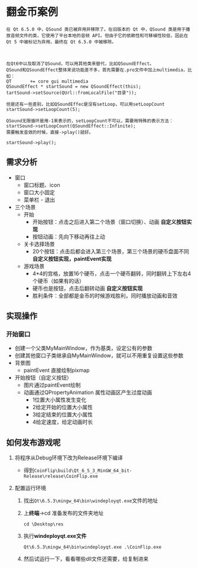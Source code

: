 # 翻金币案例

```
在 Qt 6.5.0 中，QSound 类已被弃用并移除了。在旧版本的 Qt 中，QSound 类是用于播放音频文件的类，它使用了平台本地的音频 API。但由于它的依赖性和可移植性较低，因此在 Qt 5 中被标记为弃用，最终在 Qt 6.5.0 中被移除。



在Qt6中以及取消了QSound，可以用其他类来替代，比如QSoundEffect。
QSound和QSoundEffect整体来说功能差不多，首先需要在.pro文件中加上multimedia，比如：
QT       += core gui multimedia
QSoundEffect * startSound = new QSoundEffect(this);
tartSound->setSource(QUrl::fromLocalFile("目录"));

但是还有一些差别，比如QSoundEffec是没有setLoop，可以用setLoopCount
startSound->setLoopCount(5);

QSound无限循环是用-1来表示的，setLoopCount不可以，需要用特殊的表示方法：
startSound->setLoopCount(QSoundEffect::Infinite);
需要触发音效的时候，直接->play()就好。

startSound->play();
```



## 需求分析

- 窗口
  - 窗口标题、icon
  - 窗口大小固定
  - 菜单栏 - 退出
- 三个场景
  - 开始
    - 开始按钮：点击之后进入第二个场景（窗口切换）、动画   **自定义按钮实现**
    - 按钮动画：先向下移动再往上动
  - 关卡选择场景
    - 20个按钮：点击后都会进入第三个场景，第三个场景的硬币盘面不同   **自定义按钮实现，paintEvent实现**
  - 游戏场景
    - 4*4的宫格，放置16个硬币，点击一个硬币翻转，同时翻转上下左右4个硬币（如果有的话）
    - 硬币也是按钮，点击后翻转动画   **自定义按钮实现**
    - 胜利条件：全部都是金币的时候游戏胜利，同时播放动画和音效

## 实现操作

### 开始窗口

- 创建一个父类MyMainWindow，作为基类，设定公有的参数
- 创建其他窗口子类继承自MyMainWindow，就可以不用重复设置这些参数
- 背景图
  - paintEvent 直接绘制pixmap
- 开始按钮（自定义按钮）
  - 图片通过paintEvent绘制
  - 动画通过QPropertyAnimation 属性动画区产生过度动画
    - 1位置大小属性发生变化
    - 2给定开始的位置大小属性
    - 3给定结束的位置大小属性
    - 4给定速度，给定动画时长



## 如何发布游戏呢

1. 将程序从Debug环境下改为Release环境下编译

   - 得到`CoinFlip\build\Qt_6_5_3_MinGW_64_bit-Release\release\CoinFlip.exe`

2. 配置运行环境

   1. 找出`Qt\6.5.3\mingw_64\bin\windeployqt.exe`文件的地址

   2. 上**终端**->cd 准备发布的文件夹地址

      `cd \Desktop\res`

   3. 执行**windeployqt.exe文件**

      `Qt\6.5.3\mingw_64\bin\windeployqt.exe .\CoinFlip.exe`

   4. 然后试运行一下，看看哪些dll文件还需要，给复制进来

